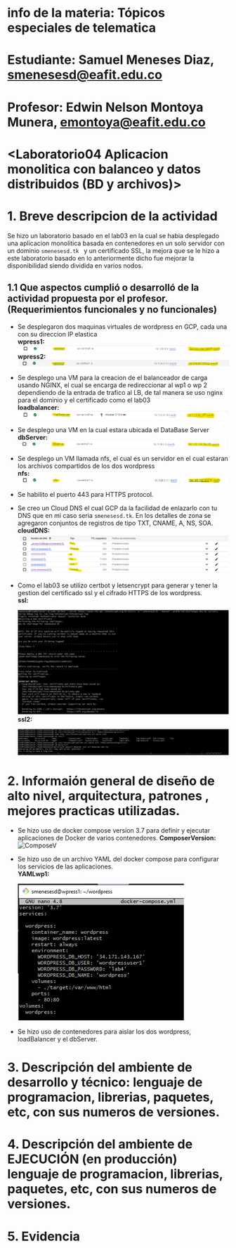 # info de la materia: Tópicos especiales de telematica 
# Estudiante: Samuel Meneses Diaz, smenesesd@eafit.edu.co
# Profesor: Edwin Nelson Montoya Munera, emontoya@eafit.edu.co
# <Laboratorio04 Aplicacion monolitica con balanceo y datos distribuidos (BD y archivos)>
# 1. Breve descripcion de la actividad
Se hizo un laboratorio basado en el lab03 en la cual se habia desplegado una aplicacion monolitica basada en contenedores en un solo servidor con un dominio ```smenesesd.tk ``` y un certificado SSL, la mejora que se le hizo a este laboratorio basado en lo anteriormente dicho fue mejorar la disponibilidad siendo dividida en varios nodos.

## 1.1 Que aspectos cumplió o desarrolló de la actividad propuesta por el profesor. (Requerimientos funcionales y no funcionales)
-  Se desplegaron dos maquinas virtuales de wordpress en GCP, cada una con su direccion IP elastica  
__wpress1:__
![wpress1](https://raw.githubusercontent.com/smenesesd/TopicosTelematica/master/lab04/img/wp1.png)
__wpress2:__
![wpress2](https://raw.githubusercontent.com/smenesesd/TopicosTelematica/master/lab04/img/wp2.png)
- Se desplego una VM para la creacion de el balanceador de carga usando NGINX, el cual se encarga de redireccionar al wp1 o wp 2 dependiendo de la entrada de trafico al LB, de tal manera se uso nginx para el dominio y el certificado como el lab03  
__loadbalancer:__
![loadbalancerIP](https://raw.githubusercontent.com/smenesesd/TopicosTelematica/master/lab04/img/lbalancerIP.png)
- Se desplego una VM en la cual estara ubicada el DataBase Server   
__dbServer:__
![dbserverIP](https://raw.githubusercontent.com/smenesesd/TopicosTelematica/master/lab04/img/dbserver.png)
- Se desplego un VM llamada nfs, el cual es un servidor en el cual estaran los archivos compartidos de los dos wordpress   
__nfs:__
![nfs](https://raw.githubusercontent.com/smenesesd/TopicosTelematica/master/lab04/img/nfs.png)
- Se habilito el puerto 443 para HTTPS protocol. 
- Se creo un Cloud DNS el cual GCP da la facilidad de enlazarlo con tu DNS que en mi caso seria ``` smenesesd.tk ```. En los detalles de zona se agregaron conjuntos de registros de tipo TXT, CNAME, A, NS, SOA.   
__cloudDNS:__
![cloudDNS](https://raw.githubusercontent.com/smenesesd/TopicosTelematica/master/lab04/img/cloudDNS.png)
- Como el lab03 se utilizo certbot y letsencrypt para generar y tener la gestion del certificado ssl y el cifrado HTTPS de los wordpress.   
__ssl:__
   
   ![ssl](https://raw.githubusercontent.com/smenesesd/TopicosTelematica/master/lab04/img/ssl.png)   
__ssl2:__

   ![ssl2](https://raw.githubusercontent.com/smenesesd/TopicosTelematica/master/lab04/img/ssl2.png)
# 2. Informaión general de diseño de alto nivel, arquitectura, patrones , mejores practicas utilizadas.
- Se hizo uso de docker compose version 3.7 para definir y ejecutar aplicaciones de Docker de varios contenedores.
__ComposerVersion:__
![ComposeV]()
- Se hizo uso de un archivo YAML del docker compose para configurar los servicios de las aplicaciones.   
__YAMLwp1:__

   ![YAMLwp1](https://raw.githubusercontent.com/smenesesd/TopicosTelematica/master/lab04/img/YAMLwp1.png)

- Se hizo uso de contenedores para aislar los dos wordpress, loadBalancer y el dbServer.

# 3. Descripción del ambiente de desarrollo y técnico: lenguaje de programacion, librerias, paquetes, etc, con sus numeros de versiones.

# 4. Descripción del ambiente de EJECUCIÓN (en producción) lenguaje de programacion, librerias, paquetes, etc, con sus numeros de versiones.

# 5. Evidencia